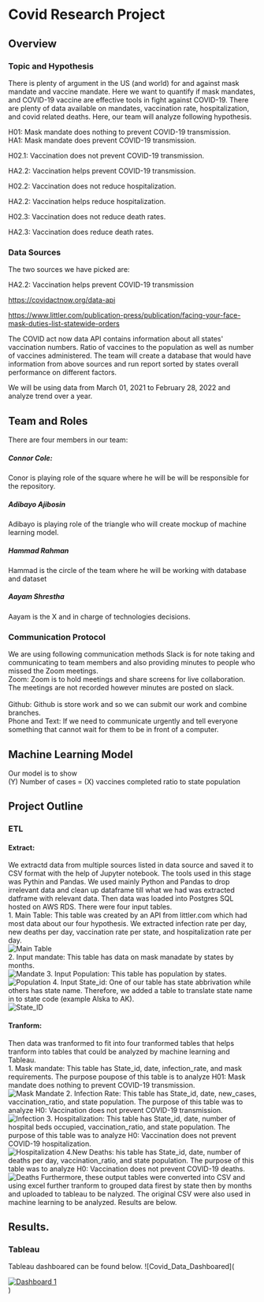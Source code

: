 # Covid Research Project

## Overview 
### Topic and Hypothesis 
There is plenty of argument in the US (and world) for and against mask mandate and vaccine mandate. Here we want to quantify if mask mandates, and COVID-19 vaccine are effective tools in fight against COVID-19. There are plenty of data available on mandates, vaccination rate, hospitalization, and covid related deaths. Here, our team will analyze following hypothesis. 


H01: Mask mandate does nothing to prevent COVID-19 transmission. </br>
HA1: Mask mandate does prevent COVID-19 transmission. </br>

H02.1: Vaccination does not prevent COVID-19 transmission.</br>

HA2.2: Vaccination helps prevent COVID-19 transmission. </br>

H02.2: Vaccination does not reduce hospitalization. </br>

HA2.2: Vaccination helps reduce hospitalization.</br>

H02.3: Vaccination does not reduce death rates.</br>

HA2.3: Vaccination does reduce death rates. </br>
 ### Data Sources 
The two sources we have picked are:</br>

HA2.2: Vaccination helps prevent COVID-19 transmission </br>

https://covidactnow.org/data-api  </br>

https://www.littler.com/publication-press/publication/facing-your-face-mask-duties-list-statewide-orders  </br>

The COVID act now data API contains information about all states' vaccination numbers. Ratio of vaccines to the population as well as number of vaccines administered. The team will create a database that would have information from above sources and run report sorted by states overall performance on different factors. </br>

We will be using data from March 01, 2021 to February 28, 2022 and analyze trend over a year. </br>

## Team and Roles 
There are four members in our team: 
##### Connor Cole: 
Conor is playing role of the square where he will be will be responsible for the repository.</br>

##### Adibayo Ajibosin 
Adibayo is playing role of the triangle who will create mockup of machine learning model.</br>
##### Hammad Rahman
Hammad is the circle of the team where he will be working with database and dataset  </br>
##### Aayam Shrestha 
Aayam is the X and in charge of technologies decisions. </br>
### Communication Protocol 
We are using following communication methods 
Slack is for note taking and communicating to team members and also providing minutes to people who missed the Zoom meetings. </br>
Zoom: Zoom is to hold meetings and share screens for live collaboration. The meetings are not recorded however minutes are posted on slack. </br>  
Github: Github is store work and so we can submit our work and combine branches. </br>
Phone and Text: If we need to communicate urgently and tell everyone something that cannot wait for them to be in front of a computer. </br>  

## Machine Learning Model 
Our model is to show </br>
(Y) Number of cases = (X) vaccines completed ratio to state population 

## Project Outline 
### ETL
#### Extract: 
We extractd data from multiple sources listed in data source and saved it to CSV format with the help of Jupyter notebook. The tools used in this stage was Pythin and Pandas. We used mainly Python and Pandas to drop irrelevant data and clean up dataframe till what we had was extracted datframe with relevant data. Then data was loaded into Postgres SQL hosted on AWS RDS. There were four input tables. </br>
            1. Main Table: This table was created by an API from littler.com which had most data about our four hypothesis. We extracted infection rate per day, new deaths per day, vaccination rate per state, and hospitalization rate per day. </br>
            ![Main Table](Images/Input_main.png) </br>
            2. Input mandate: This table has data on mask manadate by states by months. </br>
            ![Mandate](Images/input_mandate.png)
            3. Input Population: This table has population by states. </br>
            ![Population](Images/input_population.png) 
            4. Input State_id: One of our table has state abbrivation while others has state name. Therefore, we added a table to translate state name in to state code (example Alska to AK). </br>
            ![State_ID](Images/inputState_ID.png)  
#### Tranform: 
Then data was tranformed to fit into four tranformed tables that helps tranform into tables that could be analyzed by machine learning and Tableau. </br>
            1. Mask mandate: This table has State_id, date, infection_rate, and mask requirements. The purpose poupose of this table is to analyze H01: Mask mandate does nothing to prevent COVID-19 transmission.</br>
            ![Mask Mandate](Images/output_masks_mandate.png)
            2. Infection Rate: This table has State_id, date, new_cases, vaccination_ratio, and state population. The purpose of this table was to analyze H0: Vaccination does not prevent COVID-19 transmission.</br>
            ![Infection](Images/output_infection_rate.png)
            3. Hospitalization: This table has State_id, date, number of hospital beds occupied, vaccination_ratio, and state population. The purpose of this table was to analyze H0: Vaccination does not prevent COVID-19 hospitalization.</br>
            ![Hospitalization](Images/output_hospital_beds.png)
            4.New Deaths: his table has State_id, date, number of deaths per day, vaccination_ratio, and state population. The purpose of this table was to analyze H0: Vaccination does not prevent COVID-19 deaths.</br>
            ![Deaths](Images/new_deaths.png)
Furthermore, these output tables were converted into CSV and using excel further tranform to grouped data firest by state then by months and uploaded to tableau to be nalyzed. The original CSV were also used in machine learning to be analyzed. Results are below.  


## Results. 
### Tableau
Tableau dashboared can be found below.
![Covid_Data_Dashboared](<div class='tableauPlaceholder' id='viz1649734622294' style='position: relative'><noscript><a href='#'><img alt='Dashboard 1 ' src='https:&#47;&#47;public.tableau.com&#47;static&#47;images&#47;XZ&#47;XZ9DDYX2W&#47;1_rss.png' style='border: none' /></a></noscript><object class='tableauViz'  style='display:none;'><param name='host_url' value='https%3A%2F%2Fpublic.tableau.com%2F' /> <param name='embed_code_version' value='3' /> <param name='path' value='shared&#47;XZ9DDYX2W' /> <param name='toolbar' value='yes' /><param name='static_image' value='https:&#47;&#47;public.tableau.com&#47;static&#47;images&#47;XZ&#47;XZ9DDYX2W&#47;1.png' /> <param name='animate_transition' value='yes' /><param name='display_static_image' value='yes' /><param name='display_spinner' value='yes' /><param name='display_overlay' value='yes' /><param name='display_count' value='yes' /><param name='language' value='en-US' /></object></div>                <script type='text/javascript'>                    var divElement = document.getElementById('viz1649734622294');                    var vizElement = divElement.getElementsByTagName('object')[0];                    if ( divElement.offsetWidth > 800 ) { vizElement.style.minWidth='1120px';vizElement.style.maxWidth='3320px';vizElement.style.width='100%';vizElement.style.minHeight='1087px';vizElement.style.maxHeight='2087px';vizElement.style.height=(divElement.offsetWidth*0.75)+'px';} else if ( divElement.offsetWidth > 500 ) { vizElement.style.minWidth='1120px';vizElement.style.maxWidth='3320px';vizElement.style.width='100%';vizElement.style.minHeight='1087px';vizElement.style.maxHeight='2087px';vizElement.style.height=(divElement.offsetWidth*0.75)+'px';} else { vizElement.style.width='100%';vizElement.style.height='1827px';}                     var scriptElement = document.createElement('script');                    scriptElement.src = 'https://public.tableau.com/javascripts/api/viz_v1.js';                    vizElement.parentNode.insertBefore(scriptElement, vizElement);                </script>)



